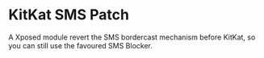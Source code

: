 # KitKat SMS Patch
A Xposed module revert the SMS bordercast mechanism before KitKat, so you can still use the favoured SMS Blocker.
